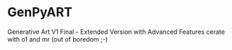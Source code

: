 # GenPyART
Generative Art V1 Final - Extended Version with Advanced Features cerate with o1 and mr (out of boredom ;-)
